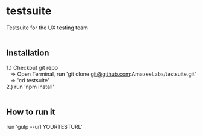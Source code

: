 # testsuite
Testsuite for the UX testing team
<br /><br />
## Installation
1.) Checkout git repo<br />
&nbsp;&nbsp;&nbsp;=> Open Terminal, run 'git clone git@github.com:AmazeeLabs/testsuite.git'<br />
&nbsp;&nbsp;&nbsp;=> 'cd testsuite'<br />
2.) run 'npm install'
<br /><br />
## How to run it
run 'gulp --url YOURTESTURL'

